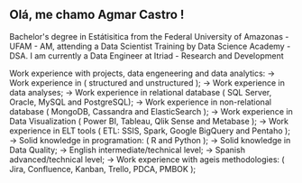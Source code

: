 ## Olá, me chamo Agmar Castro !

Bachelor's degree in Estátisitica from the Federal University of Amazonas - UFAM - AM, attending a Data Scientist Training by Data Science Academy - DSA. I am currently a Data Engineer at Itriad - Research and Development

Work experience with projects, data engeneering and data analytics:
 → Work experience in ( structured and unstructured );
 → Work experience in data analyses; 
 → Work experience in relational database ( SQL Server, Oracle, MySQL and PostgreSQL);
 → Work experience in non-relational database ( MongoDB, Cassandra and ElasticSearch ); 
 → Work experience in Data Visualization ( Power BI, Tableau, Qlik Sense and Metabase ); 
 → Work experience in ELT tools ( ETL: SSIS, Spark, Google BigQuery and Pentaho );
 → Solid knowledge in programation: ( R and Python );
 → Solid knowledge in Data Quality;
 → English intermediate/technical level; 
 → Spanish advanced/technical level;
 → Work experience with ageis methodologies: ( Jira, Confluence, Kanban, Trello, PDCA, PMBOK );
